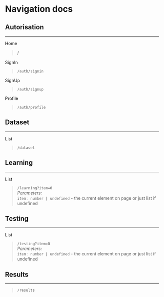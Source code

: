 # Navigation docs

## Autorisation

---

Home

> /

SignIn

> `/auth/signin`

SignUp

> `/auth/signup`

Profile

> `/auth/profile`

## Dataset

---

List

> `/dataset`

## Learning

---

List

> `/learning?item=0`</br>_Parameters:_</br>`item: number | undefined` - the current element on page or just list if undefined

## Testing

---

List

> `/testing?item=0`</br>_Parameters:_</br>`item: number | undefined` - the current element on page or just list if undefined

## Results

---

> `/results`
